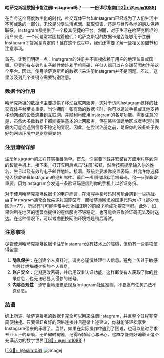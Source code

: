 **哈萨克斯坦数据卡能注册Instagram吗？——一份详尽指南[[TG💪+ @esim1088](https://t.me/s/esim1088)]**

在当今这个高度数字化的时代，社交媒体平台如Instagram已经成为了人们生活中不可或缺的一部分。无论是分享生活点滴、获取资讯，还是与世界各地的朋友保持联系，Instagram都提供了一个极其便捷的平台。然而，对于生活在哈萨克斯坦的用户来说，一个问题常常困扰着他们：哈萨克斯坦的数据卡是否能够用于注册Instagram？答案是肯定的！但在这个过程中，我们还需要了解一些相关的细节和注意事项。

首先，让我们明确一点：Instagram的注册并不直接依赖于用户的地理位置或国籍。只要拥有有效的电子邮件地址和手机号码，任何人都可以在全球范围内注册这个平台。因此，使用哈萨克斯坦的数据卡来注册Instagram并不是问题。不过，这里涉及到几个关键点需要特别注意。

### 数据卡的作用

哈萨克斯坦的数据卡主要提供了移动互联网服务，这对于访问Instagram这样的社交媒体平台至关重要。当你拥有一张有效的数据卡时，你可以通过手机或其他支持移动网络的设备连接到互联网，并顺利地使用Instagram的各项功能。需要注意的是，虽然大多数数据卡都能提供基本的上网服务，但在某些偏远地区或者特定时间段内可能会遇到信号不稳定的情况。因此，在尝试注册之前，确保你的设备处于良好的网络环境中是非常重要的。

### 注册流程详解

注册Instagram的过程其实相当简单。首先，你需要下载并安装官方应用程序到你的智能手机上。接下来，打开应用后点击“注册”按钮，然后按照提示输入你的姓名、生日以及有效的电子邮件地址。接着，系统会要求你设置密码，并允许你选择是否接收来自Instagram的通知邮件。最后一步则是填写手机号码，这一步骤非常重要，因为Instagram会发送一条验证码短信到你的手机上以验证身份。

对于使用哈萨克斯坦数据卡的用户而言，在填写手机号码时可能会遇到一些挑战。由于Instagram通常会优先识别国际区号，而哈萨克斯坦的国家代码为+7（部分地区为+77），所以有时可能需要手动添加正确的前缀才能成功提交号码。此外，如果你所在地区的运营商提供的短信服务不够稳定，也可能会导致验证码无法及时送达。在这种情况下，可以考虑更换网络环境或是稍后再试。

### 注意事项

尽管使用哈萨克斯坦数据卡注册Instagram没有技术上的障碍，但仍有一些事项值得留意：

1. **隐私保护**：在创建个人资料时，请务必谨慎处理个人信息。避免上传过于敏感的照片或描述过多的个人信息。
2. **账户安全**：定期更改密码，并启用双重认证功能，这样即使有人获取了你的登录信息，也无法轻易入侵你的账号。
3. **内容合规性**：遵守当地法律法规及Instagram社区准则，不要发布任何违法不良信息。

### 结语

综上所述，哈萨克斯坦的数据卡完全可以用来注册Instagram，并且整个过程非常简便快捷。只要保证良好的网络连接并且遵循上述建议，你就能够轻松享受Instagram带来的乐趣了。当然，如果在实际操作中遇到了困难，也可以随时寻求专业人士的帮助。无论何时何地，记得保持耐心与细心，这样才能更好地融入这个充满活力的数字世界[[TG💪+ @esim1088](https://t.me/s/esim1088)]！

[[TG💪+ @esim1088](https://t.me/s/esim1088) ![Image](https://i.postimg.cc/4NQfJmqS/Snipaste-2025-05-13-00-14-12.png)]